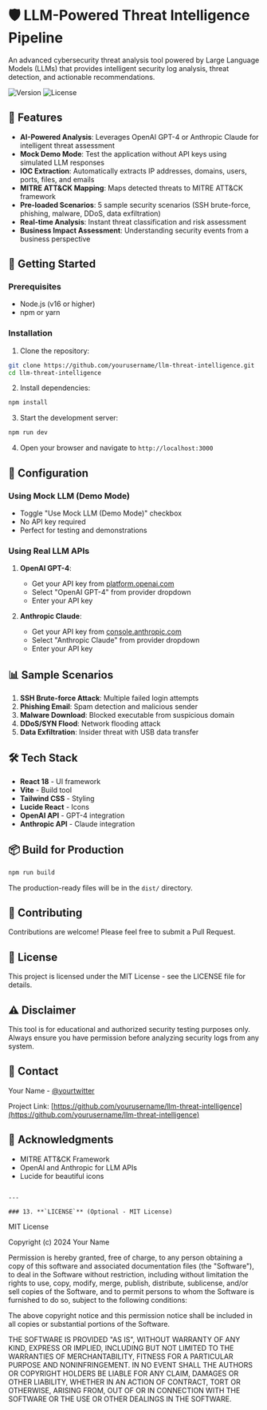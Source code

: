 # 🛡️ LLM-Powered Threat Intelligence Pipeline

An advanced cybersecurity threat analysis tool powered by Large Language Models (LLMs) that provides intelligent security log analysis, threat detection, and actionable recommendations.

![Version](https://img.shields.io/badge/version-1.0.0-blue.svg)
![License](https://img.shields.io/badge/license-MIT-green.svg)

## 🌟 Features

- **AI-Powered Analysis**: Leverages OpenAI GPT-4 or Anthropic Claude for intelligent threat assessment
- **Mock Demo Mode**: Test the application without API keys using simulated LLM responses
- **IOC Extraction**: Automatically extracts IP addresses, domains, users, ports, files, and emails
- **MITRE ATT&CK Mapping**: Maps detected threats to MITRE ATT&CK framework
- **Pre-loaded Scenarios**: 5 sample security scenarios (SSH brute-force, phishing, malware, DDoS, data exfiltration)
- **Real-time Analysis**: Instant threat classification and risk assessment
- **Business Impact Assessment**: Understanding security events from a business perspective

## 🚀 Getting Started

### Prerequisites

- Node.js (v16 or higher)
- npm or yarn

### Installation

1. Clone the repository:
```bash
git clone https://github.com/yourusername/llm-threat-intelligence.git
cd llm-threat-intelligence
```

2. Install dependencies:
```bash
npm install
```

3. Start the development server:
```bash
npm run dev
```

4. Open your browser and navigate to `http://localhost:3000`

## 🔧 Configuration

### Using Mock LLM (Demo Mode)
- Toggle "Use Mock LLM (Demo Mode)" checkbox
- No API key required
- Perfect for testing and demonstrations

### Using Real LLM APIs

1. **OpenAI GPT-4**:
   - Get your API key from [platform.openai.com](https://platform.openai.com)
   - Select "OpenAI GPT-4" from provider dropdown
   - Enter your API key

2. **Anthropic Claude**:
   - Get your API key from [console.anthropic.com](https://console.anthropic.com)
   - Select "Anthropic Claude" from provider dropdown
   - Enter your API key

## 📊 Sample Scenarios

1. **SSH Brute-force Attack**: Multiple failed login attempts
2. **Phishing Email**: Spam detection and malicious sender
3. **Malware Download**: Blocked executable from suspicious domain
4. **DDoS/SYN Flood**: Network flooding attack
5. **Data Exfiltration**: Insider threat with USB data transfer

## 🛠️ Tech Stack

- **React 18** - UI framework
- **Vite** - Build tool
- **Tailwind CSS** - Styling
- **Lucide React** - Icons
- **OpenAI API** - GPT-4 integration
- **Anthropic API** - Claude integration

## 📦 Build for Production
```bash
npm run build
```

The production-ready files will be in the `dist/` directory.

## 🤝 Contributing

Contributions are welcome! Please feel free to submit a Pull Request.

## 📄 License

This project is licensed under the MIT License - see the LICENSE file for details.

## ⚠️ Disclaimer

This tool is for educational and authorized security testing purposes only. Always ensure you have permission before analyzing security logs from any system.

## 📧 Contact

Your Name - [@yourtwitter](https://twitter.com/yourtwitter)

Project Link: [https://github.com/yourusername/llm-threat-intelligence](https://github.com/yourusername/llm-threat-intelligence)

## 🙏 Acknowledgments

- MITRE ATT&CK Framework
- OpenAI and Anthropic for LLM APIs
- Lucide for beautiful icons
```

---

### 13. **`LICENSE`** (Optional - MIT License)
```
MIT License

Copyright (c) 2024 Your Name

Permission is hereby granted, free of charge, to any person obtaining a copy
of this software and associated documentation files (the "Software"), to deal
in the Software without restriction, including without limitation the rights
to use, copy, modify, merge, publish, distribute, sublicense, and/or sell
copies of the Software, and to permit persons to whom the Software is
furnished to do so, subject to the following conditions:

The above copyright notice and this permission notice shall be included in all
copies or substantial portions of the Software.

THE SOFTWARE IS PROVIDED "AS IS", WITHOUT WARRANTY OF ANY KIND, EXPRESS OR
IMPLIED, INCLUDING BUT NOT LIMITED TO THE WARRANTIES OF MERCHANTABILITY,
FITNESS FOR A PARTICULAR PURPOSE AND NONINFRINGEMENT. IN NO EVENT SHALL THE
AUTHORS OR COPYRIGHT HOLDERS BE LIABLE FOR ANY CLAIM, DAMAGES OR OTHER
LIABILITY, WHETHER IN AN ACTION OF CONTRACT, TORT OR OTHERWISE, ARISING FROM,
OUT OF OR IN CONNECTION WITH THE SOFTWARE OR THE USE OR OTHER DEALINGS IN THE
SOFTWARE.
